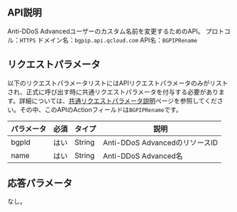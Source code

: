 

## API説明
Anti-DDoS Advancedユーザーのカスタム名前を変更するためのAPI。
プロトコル：`HTTPS`
ドメイン名：`bgpip.api.qcloud.com`
API名：`BGPIPRename`

## リクエストパラメータ
以下のリクエストパラメータリストにはAPIリクエストパラメータのみがリストされ、正式に呼び出す時に共通リクエストパラメータを付与する必要があります。詳細については、[共通リクエストパラメータ説明](https://cloud.tencent.com/document/product/1014/31224)ページを参照してください。その中、このAPIのActionフィールドは`BGPIPRename`です。

| パラメータ | 必須 | タイプ | 説明 |
|---------|---------|---------|---------|
| bgpId | はい | String | Anti-DDoS AdvancedのリソースID |
| name | はい | String | Anti-DDoS Advanced名 |

## 応答パラメータ
なし。

